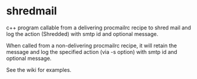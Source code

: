 shredmail
=========

c++ program callable from a delivering procmailrc recipe to shred mail and log the action (Shredded) with smtp id and optional message.

When called from a non-delivering procmailrc recipe, it will retain the message and log the specified action (via -s option) with smtp id and optional message.

See the wiki for examples.
